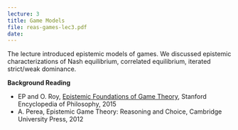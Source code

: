 ```yaml
---
lecture: 3
title: Game Models
file: reas-games-lec3.pdf
date:
---
```


The lecture introduced epistemic models of games. We discussed epistemic
characterizations of Nash equilibrium, correlated equilibrium, iterated
strict/weak dominance.  
  
**Background Reading**

  * EP and O. Roy, [Epistemic Foundations of Game Theory](http://plato.stanford.edu/entries/epistemic-game/), Stanford Encyclopedia of Philosophy, 2015
  * A. Perea, Epistemic Game Theory: Reasoning and Choice, Cambridge University Press, 2012 

